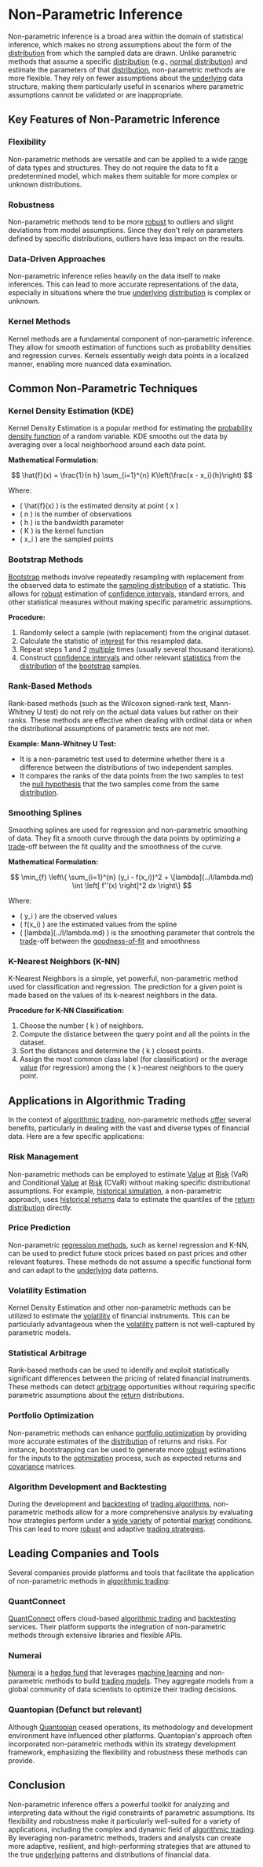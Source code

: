 # Non-Parametric Inference

Non-parametric inference is a broad area within the domain of statistical inference, which makes no strong assumptions about the form of the [distribution](../d/distribution.md) from which the sampled data are drawn. Unlike parametric methods that assume a specific [distribution](../d/distribution.md) (e.g., [normal distribution](../n/normal_distribution_in_trading.md)) and estimate the parameters of that [distribution](../d/distribution.md), non-parametric methods are more flexible. They rely on fewer assumptions about the [underlying](../u/underlying.md) data structure, making them particularly useful in scenarios where parametric assumptions cannot be validated or are inappropriate.

## Key Features of Non-Parametric Inference

### Flexibility
Non-parametric methods are versatile and can be applied to a wide [range](../r/range.md) of data types and structures. They do not require the data to fit a predetermined model, which makes them suitable for more complex or unknown distributions.

### Robustness
Non-parametric methods tend to be more [robust](../r/robust.md) to outliers and slight deviations from model assumptions. Since they don't rely on parameters defined by specific distributions, outliers have less impact on the results.

### Data-Driven Approaches
Non-parametric inference relies heavily on the data itself to make inferences. This can lead to more accurate representations of the data, especially in situations where the true [underlying](../u/underlying.md) [distribution](../d/distribution.md) is complex or unknown.

### Kernel Methods
Kernel methods are a fundamental component of non-parametric inference. They allow for smooth estimation of functions such as probability densities and regression curves. Kernels essentially weigh data points in a localized manner, enabling more nuanced data examination.

## Common Non-Parametric Techniques

### Kernel Density Estimation (KDE)
Kernel Density Estimation is a popular method for estimating the [probability density function](../p/probability_density_function.md) of a random variable. KDE smooths out the data by averaging over a local neighborhood around each data point.

**Mathematical Formulation:**

$$
\hat{f}(x) = \frac{1}{n h} \sum_{i=1}^{n} K\left(\frac{x - x_i}{h}\right)
$$

Where:
- \( \hat{f}(x) \) is the estimated density at point \( x \)
- \( n \) is the number of observations
- \( h \) is the bandwidth parameter
- \( K \) is the kernel function
- \( x_i \) are the sampled points

### Bootstrap Methods
[Bootstrap](../b/bootstrap.md) methods involve repeatedly resampling with replacement from the observed data to estimate the [sampling distribution](../s/sampling_distribution.md) of a statistic. This allows for [robust](../r/robust.md) estimation of [confidence intervals](../c/confidence_intervals.md), standard errors, and other statistical measures without making specific parametric assumptions.

**Procedure:**
1. Randomly select a sample (with replacement) from the original dataset.
2. Calculate the statistic of [interest](../i/interest.md) for this resampled data.
3. Repeat steps 1 and 2 [multiple](../m/multiple.md) times (usually several thousand iterations).
4. Construct [confidence intervals](../c/confidence_intervals.md) and other relevant [statistics](../s/statistics.md) from the [distribution](../d/distribution.md) of the [bootstrap](../b/bootstrap.md) samples.

### Rank-Based Methods
Rank-based methods (such as the Wilcoxon signed-rank test, Mann-Whitney U test) do not rely on the actual data values but rather on their ranks. These methods are effective when dealing with ordinal data or when the distributional assumptions of parametric tests are not met.

**Example: Mann-Whitney U Test:**
- It is a non-parametric test used to determine whether there is a difference between the distributions of two independent samples.
- It compares the ranks of the data points from the two samples to test the [null hypothesis](../n/null_hypothesis.md) that the two samples come from the same [distribution](../d/distribution.md).

### Smoothing Splines
Smoothing splines are used for regression and non-parametric smoothing of data. They fit a smooth curve through the data points by optimizing a [trade](../t/trade.md)-off between the fit quality and the smoothness of the curve.

**Mathematical Formulation:**

$$
\min_{f} \left\{ \sum_{i=1}^{n} (y_i - f(x_i))^2 + \[lambda](../l/lambda.md) \int \left[ f''(x) \right]^2 dx \right\}
$$

Where:
- \( y_i \) are the observed values
- \( f(x_i) \) are the estimated values from the spline
- \( \[lambda](../l/lambda.md) \) is the smoothing parameter that controls the [trade](../t/trade.md)-off between the [goodness-of-fit](../g/goodness-of-fit.md) and smoothness

### K-Nearest Neighbors (K-NN)
K-Nearest Neighbors is a simple, yet powerful, non-parametric method used for classification and regression. The prediction for a given point is made based on the values of its k-nearest neighbors in the data.

**Procedure for K-NN Classification:**
1. Choose the number \( k \) of neighbors.
2. Compute the distance between the query point and all the points in the dataset.
3. Sort the distances and determine the \( k \) closest points.
4. Assign the most common class label (for classification) or the average [value](../v/value.md) (for regression) among the \( k \)-nearest neighbors to the query point.

## Applications in Algorithmic Trading

In the context of [algorithmic trading](../a/algorithmic_trading.md), non-parametric methods [offer](../o/offer.md) several benefits, particularly in dealing with the vast and diverse types of financial data. Here are a few specific applications:

### Risk Management
Non-parametric methods can be employed to estimate [Value](../v/value.md) at [Risk](../r/risk.md) (VaR) and Conditional [Value](../v/value.md) at [Risk](../r/risk.md) (CVaR) without making specific distributional assumptions. For example, [historical simulation](../h/historical_simulation.md), a non-parametric approach, uses [historical returns](../h/historical_returns.md) data to estimate the quantiles of the [return](../r/return.md) [distribution](../d/distribution.md) directly.

### Price Prediction
Non-parametric [regression methods](../r/regression_methods_in_trading.md), such as kernel regression and K-NN, can be used to predict future stock prices based on past prices and other relevant features. These methods do not assume a specific functional form and can adapt to the [underlying](../u/underlying.md) data patterns.

### Volatility Estimation
Kernel Density Estimation and other non-parametric methods can be utilized to estimate the [volatility](../v/volatility.md) of financial instruments. This can be particularly advantageous when the [volatility](../v/volatility.md) pattern is not well-captured by parametric models.

### Statistical Arbitrage
Rank-based methods can be used to identify and exploit statistically significant differences between the pricing of related financial instruments. These methods can detect [arbitrage](../a/arbitrage.md) opportunities without requiring specific parametric assumptions about the [return](../r/return.md) distributions.

### Portfolio Optimization
Non-parametric methods can enhance [portfolio optimization](../p/portfolio_optimization.md) by providing more accurate estimates of the [distribution](../d/distribution.md) of returns and risks. For instance, bootstrapping can be used to generate more [robust](../r/robust.md) estimations for the inputs to the [optimization](../o/optimization.md) process, such as expected returns and [covariance](../c/covariance.md) matrices.

### Algorithm Development and Backtesting
During the development and [backtesting](../b/backtesting.md) of [trading algorithms](../t/trading_algorithms.md), non-parametric methods allow for a more comprehensive analysis by evaluating how strategies perform under a [wide variety](../w/wide_variety.md) of potential [market](../m/market.md) conditions. This can lead to more [robust](../r/robust.md) and adaptive [trading strategies](../t/trading_strategies.md).

## Leading Companies and Tools

Several companies provide platforms and tools that facilitate the application of non-parametric methods in [algorithmic trading](../a/algorithmic_trading.md):

### QuantConnect
[QuantConnect](https://www.quantconnect.com) offers cloud-based [algorithmic trading](../a/algorithmic_trading.md) and [backtesting](../b/backtesting.md) services. Their platform supports the integration of non-parametric methods through extensive libraries and flexible APIs.

### Numerai
[Numerai](https://numer.ai) is a [hedge fund](../h/hedge_fund.md) that leverages [machine learning](../m/machine_learning.md) and non-parametric methods to build [trading models](../t/trading_models.md). They aggregate models from a global community of data scientists to optimize their trading decisions.

### Quantopian (Defunct but relevant)
Although [Quantopian](https://www.quantopian.com/) ceased operations, its methodology and development environment have influenced other platforms. Quantopian's approach often incorporated non-parametric methods within its strategy development framework, emphasizing the flexibility and robustness these methods can provide.

## Conclusion

Non-parametric inference offers a powerful toolkit for analyzing and interpreting data without the rigid constraints of parametric assumptions. Its flexibility and robustness make it particularly well-suited for a variety of applications, including the complex and dynamic field of [algorithmic trading](../a/algorithmic_trading.md). By leveraging non-parametric methods, traders and analysts can create more adaptive, resilient, and high-performing strategies that are attuned to the true [underlying](../u/underlying.md) patterns and distributions of financial data.